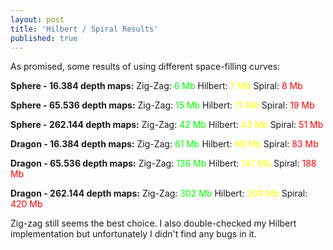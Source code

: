 ```yaml
---
layout: post
title: 'Hilbert / Spiral Results'
published: true
---
```


As promised, some results of using different space-filling curves:

**Sphere - 16.384 depth maps:**
Zig-Zag: <span style="color: #00ff00;">6 Mb</span>
Hilbert: <span style="color: #ffff00;">7 Mb</span>
Spiral: <span style="color: #ff0000;">8 Mb</span>

**Sphere - 65.536 depth maps:**
Zig-Zag: <span style="color: #00ff00;">15 Mb</span>
Hilbert: <span style="color: #ffff00;">17 Mb</span>
Spiral: <span style="color: #ff0000;">19 Mb</span>

**Sphere - 262.144 depth maps:**
Zig-Zag: <span style="color: #00ff00;">42 Mb</span>
Hilbert: <span style="color: #ffff00;">43 Mb</span>
Spiral: <span style="color: #ff0000;">51 Mb</span>

**Dragon - 16.384 depth maps:**
Zig-Zag: <span style="color: #00ff00;">61 Mb</span>
Hilbert: <span style="color: #ffff00;">69 Mb</span>
Spiral: <span style="color: #ff0000;">83 Mb</span>

**Dragon - 65.536 depth maps:**
Zig-Zag: <span style="color: #00ff00;">136 Mb</span>
Hilbert: <span style="color: #ffff00;">147 Mb</span>
Spiral: <span style="color: #ff0000;">188 Mb</span>

**Dragon - 262.144 depth maps:**
Zig-Zag: <span style="color: #00ff00;">302 Mb</span>
Hilbert: <span style="color: #ffff00;">308 Mb</span>
Spiral: <span style="color: #ff0000;">420 Mb</span>

Zig-zag still seems the best choice. I also double-checked my Hilbert implementation but unfortunately I didn't find any bugs in it.